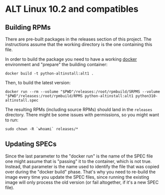 # ALT Linux 10.2 and compatibles

## Building RPMs

There are pre-built packages in the releases section of this project. The instructions assume that the working directory is the one containing this file.

In order to build the package you need to have a working [docker](https://www.docker.com/) environment and "prepare" the building container:

`docker build -t python-altinstall:alt1 .`

Then, to build the latest version:

`docker run --rm --volume "$PWD"/releases:/root/rpmbuild/SRPMS --volume "$PWD"/releases:/root/rpmbuild/RPMS python-altinstall:alt1 python310-altinstall.spec`

The resulting RPMs (including source RPMs) should land in the `releases` directory. There might be some issues with permissions, so you might want to run:

```sudo chown -R `whoami` releases/*```

## Updating SPECs

Since the last parameter to the "docker run" is the name of the SPEC file one might assume that is "passing" it to the container, which is not true. Instead, that parameter is the name used to identify the file that was copied over during the "docker build" phase. That's why you need to re-build the image every time you update the SPEC files, since running the existing image will only process the old version (or fail altogether, if it's a new SPEC file).
